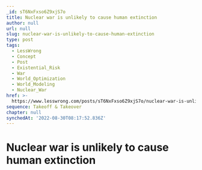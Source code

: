 ```yaml
---
_id: sT6NxFxso6Z9xjS7o
title: Nuclear war is unlikely to cause human extinction
author: null
url: null
slug: nuclear-war-is-unlikely-to-cause-human-extinction
type: post
tags:
  - LessWrong
  - Concept
  - Post
  - Existential_Risk
  - War
  - World_Optimization
  - World_Modeling
  - Nuclear_War
href: >-
  https://www.lesswrong.com/posts/sT6NxFxso6Z9xjS7o/nuclear-war-is-unlikely-to-cause-human-extinction
sequence: Takeoff & Takeover
chapter: null
synchedAt: '2022-08-30T08:17:52.836Z'
---
```

# Nuclear war is unlikely to cause human extinction

